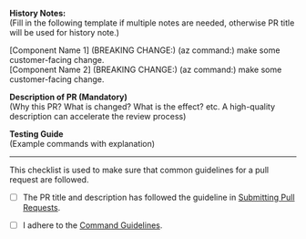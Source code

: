 

**History Notes:**  
(Fill in the following template if multiple notes are needed, otherwise PR title will be used for history note.)

[Component Name 1] (BREAKING CHANGE:) (az command:) make some customer-facing change.  
[Component Name 2] (BREAKING CHANGE:) (az command:) make some customer-facing change.

**Description of PR (Mandatory)**  
(Why this PR? What is changed? What is the effect? etc. A high-quality description can accelerate the review process)

**Testing Guide**  
(Example commands with explanation)

---

This checklist is used to make sure that common guidelines for a pull request are followed.

- [ ] The PR title and description has followed the guideline in [Submitting Pull Requests](https://github.com/Azure/azure-cli/tree/dev/doc/authoring_command_modules#submitting-pull-requests).

- [ ] I adhere to the [Command Guidelines](https://github.com/Azure/azure-cli/blob/dev/doc/command_guidelines.md).
